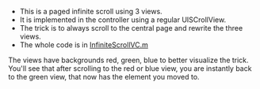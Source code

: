 
- This is a paged infinite scroll using 3 views.
- It is implemented in the controller using a regular UISCrollView.
- The trick is to always scroll to the central page and rewrite the three views.
- The whole code is in [InfiniteScrollVC.m](https://github.com/j4n0/scrollview-infinite/blob/master/scrollview-infinite/sources/InfiniteScrollVC.m)

The views have backgrounds red, green, blue to better visualize the trick. 
You'll see that after scrolling to the red or blue view, you are instantly back to the green view, that now has the element you moved to.
